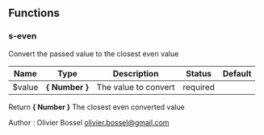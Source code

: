 ## Functions


### s-even

Convert the passed value to the closest even value



Name  |  Type  |  Description  |  Status  |  Default
------------  |  ------------  |  ------------  |  ------------  |  ------------
$value  |  **{ Number }**  |  The value to convert  |  required  |

Return **{ Number }** The closest even converted value

Author : Olivier Bossel <olivier.bossel@gmail.com>
